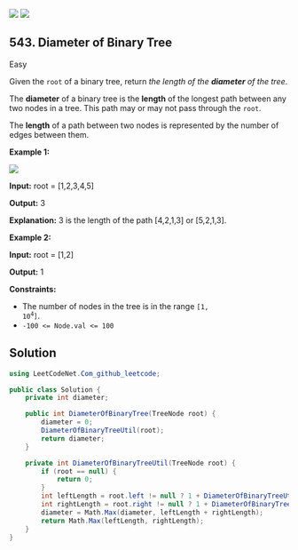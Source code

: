 [![](https://img.shields.io/github/stars/LeetCode-in-Net/LeetCode-in-Net?label=Stars&style=flat-square)](https://github.com/LeetCode-in-Net/LeetCode-in-Net)
[![](https://img.shields.io/github/forks/LeetCode-in-Net/LeetCode-in-Net?label=Fork%20me%20on%20GitHub%20&style=flat-square)](https://github.com/LeetCode-in-Net/LeetCode-in-Net/fork)

## 543\. Diameter of Binary Tree

Easy

Given the `root` of a binary tree, return _the length of the **diameter** of the tree_.

The **diameter** of a binary tree is the **length** of the longest path between any two nodes in a tree. This path may or may not pass through the `root`.

The **length** of a path between two nodes is represented by the number of edges between them.

**Example 1:**

![](https://assets.leetcode.com/uploads/2021/03/06/diamtree.jpg)

**Input:** root = [1,2,3,4,5]

**Output:** 3

**Explanation:** 3 is the length of the path [4,2,1,3] or [5,2,1,3]. 

**Example 2:**

**Input:** root = [1,2]

**Output:** 1 

**Constraints:**

*   The number of nodes in the tree is in the range <code>[1, 10<sup>4</sup>]</code>.
*   `-100 <= Node.val <= 100`

## Solution

```csharp
using LeetCodeNet.Com_github_leetcode;

public class Solution {
    private int diameter;

    public int DiameterOfBinaryTree(TreeNode root) {
        diameter = 0;
        DiameterOfBinaryTreeUtil(root);
        return diameter;
    }

    private int DiameterOfBinaryTreeUtil(TreeNode root) {
        if (root == null) {
            return 0;
        }
        int leftLength = root.left != null ? 1 + DiameterOfBinaryTreeUtil(root.left) : 0;
        int rightLength = root.right != null ? 1 + DiameterOfBinaryTreeUtil(root.right) : 0;
        diameter = Math.Max(diameter, leftLength + rightLength);
        return Math.Max(leftLength, rightLength);
    }
}
```